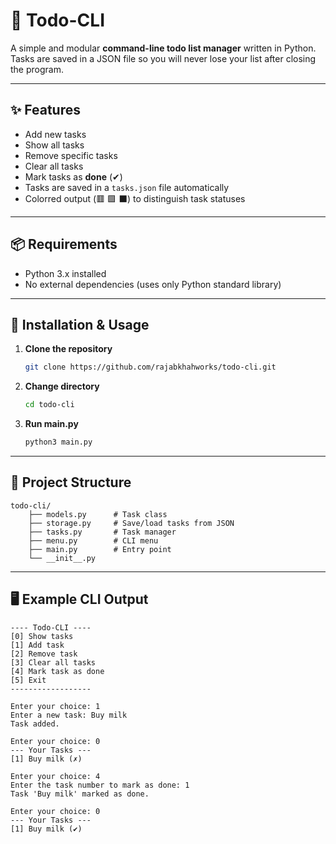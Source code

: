 # 📝 Todo-CLI

A simple and modular **command-line todo list manager** written in Python.  
Tasks are saved in a JSON file so you will never lose your list after closing the program.  

---

## ✨ Features
- Add new tasks
- Show all tasks
- Remove specific tasks
- Clear all tasks
- Mark tasks as **done** (✔)
- Tasks are saved in a `tasks.json` file automatically
- Colorred output (🟥 🟩 ⬛) to distinguish task statuses 

---

## 📦 Requirements
- Python 3.x installed
- No external dependencies (uses only Python standard library)

---

## 🚀 Installation & Usage

1. **Clone the repository**
   ```bash
   git clone https://github.com/rajabkhahworks/todo-cli.git
   ```
2. **Change directory**
    ```bash
    cd todo-cli
    ```
3. **Run main.py**
    ```bash
    python3 main.py
    ```

---

## 📂 Project Structure
```
todo-cli/
    ├── models.py      # Task class
    ├── storage.py     # Save/load tasks from JSON
    ├── tasks.py       # Task manager
    ├── menu.py        # CLI menu
    ├── main.py        # Entry point
    └── __init__.py
```
---

## 🖥️ Example CLI Output

```
---- Todo-CLI ----
[0] Show tasks
[1] Add task
[2] Remove task
[3] Clear all tasks
[4] Mark task as done
[5] Exit
------------------

Enter your choice: 1
Enter a new task: Buy milk
Task added.

Enter your choice: 0
--- Your Tasks ---
[1] Buy milk (✗)

Enter your choice: 4
Enter the task number to mark as done: 1
Task 'Buy milk' marked as done.

Enter your choice: 0
--- Your Tasks ---
[1] Buy milk (✔)
```

